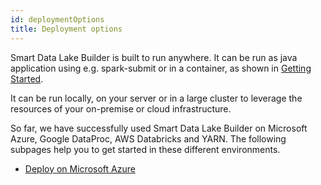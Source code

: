 ```yaml
---
id: deploymentOptions
title: Deployment options
---
```


Smart Data Lake Builder is built to run anywhere.
It can be run as java application using e.g. spark-submit or in a container, as shown in [Getting Started](../getting-started/setup.md).

It can be run locally, on your server or in a large cluster to leverage the resources of your on-premise or cloud infrastructure.

So far, we have successfully used Smart Data Lake Builder on Microsoft Azure, Google DataProc, AWS Databricks and YARN.
The following subpages help you to get started in these different environments.

- [Deploy on Microsoft Azure](deploy-microsoft-azure.md)
<!-- TODO double check the other provisioning methods and activate them -->
<!-- - [Deploy on Google DataProc](deploy-google-dataproc.md)-->
<!-- - [Deploy on Yarn](deployYarn.md)-->
